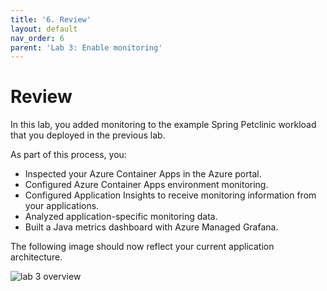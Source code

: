 ```yaml
---
title: '6. Review'
layout: default
nav_order: 6
parent: 'Lab 3: Enable monitoring'
---
```


# Review

In this lab, you added monitoring to the example Spring Petclinic workload that you deployed in the previous lab.

As part of this process, you:

- Inspected your Azure Container Apps in the Azure portal.
- Configured Azure Container Apps environment monitoring.
- Configured Application Insights to receive monitoring information from your applications.
- Analyzed application-specific monitoring data.
- Built a Java metrics dashboard with Azure Managed Grafana.

The following image should now reflect your current application architecture.

![lab 3 overview](../../images/acalab3.png)
